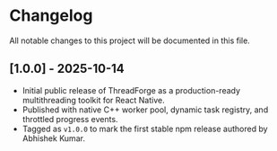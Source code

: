 # Changelog

All notable changes to this project will be documented in this file.

## [1.0.0] - 2025-10-14

- Initial public release of ThreadForge as a production-ready multithreading toolkit for React Native.
- Published with native C++ worker pool, dynamic task registry, and throttled progress events.
- Tagged as `v1.0.0` to mark the first stable npm release authored by Abhishek Kumar.
